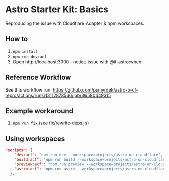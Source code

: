 # Astro Starter Kit: Basics

Reproducing the issue with Cloudflare Adapter & npm workspaces.

## How to

1. `npm install`
2. `npm run dev:acf`
3. Open http://localhost:3000 - notice issue with @it-astro:when

## Reference Workflow

See this workflow run: https://github.com/psmyrdek/astro-5-cf-repro/actions/runs/13112878566/job/36580449315

## Example workaround

1. `npm run fix` (see fix/rewrite-deps.js)

## Using workspaces

```json
"scripts": {
    "dev:acf": "npm run dev --workspace=projects/astro-on-cloudflare",
    "build:acf": "npm run build --workspace=projects/astro-on-cloudflare",
    "preview:acf": "npm run preview --workspace=projects/astro-on-cloudflare",
    "astro:acf": "npm run astro --workspace=projects/astro-on-cloudflare"
  },
```
